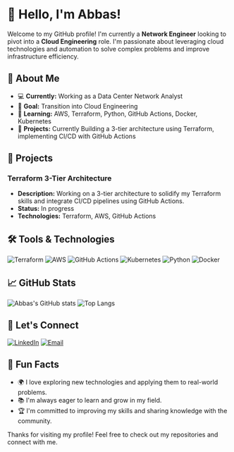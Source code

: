 # 👋 Hello, I'm Abbas!

Welcome to my GitHub profile! I'm currently a **Network Engineer** looking to pivot into a **Cloud Engineering** role. I'm passionate about leveraging cloud technologies and automation to solve complex problems and improve infrastructure efficiency.

## 🌟 About Me
- 💻 **Currently:** Working as a Data Center Network Analyst
- 🎯 **Goal:** Transition into Cloud Engineering
- 🌱 **Learning:** AWS, Terraform, Python, GitHub Actions, Docker, Kubernetes
- 🚀 **Projects:** Currently Building a 3-tier architecture using Terraform, implementing CI/CD with GitHub Actions

## 🔭 Projects
### Terraform 3-Tier Architecture
- **Description:** Working on a 3-tier architecture to solidify my Terraform skills and integrate CI/CD pipelines using GitHub Actions.
- **Status:** In progress
- **Technologies:** Terraform, AWS, GitHub Actions

## 🛠️ Tools & Technologies
![Terraform](https://img.shields.io/badge/Terraform-%235835CC.svg?style=for-the-badge&logo=terraform&logoColor=white)
![AWS](https://img.shields.io/badge/Amazon%20AWS-%23232F3E.svg?style=for-the-badge&logo=amazon-aws&logoColor=white)
![GitHub Actions](https://img.shields.io/badge/GitHub%20Actions-%232671E5.svg?style=for-the-badge&logo=github-actions&logoColor=white)
![Kubernetes](https://img.shields.io/badge/Kubernetes-%23326CE5.svg?style=for-the-badge&logo=kubernetes&logoColor=white)
![Python](https://img.shields.io/badge/Python-%233776AB.svg?style=for-the-badge&logo=python&logoColor=white)
![Docker](https://img.shields.io/badge/Docker-%232496ED.svg?style=for-the-badge&logo=docker&logoColor=white)

## 📈 GitHub Stats
![Abbas's GitHub stats](https://github-readme-stats.vercel.app/api?username=RunSabba&show_icons=true&theme=radical)
![Top Langs](https://github-readme-stats.vercel.app/api/top-langs/?username=RunSabba&layout=compact&theme=radical)

## 🤝 Let's Connect
[![LinkedIn](https://img.shields.io/badge/LinkedIn-%230077B5.svg?style=for-the-badge&logo=linkedin&logoColor=white)](https://www.linkedin.com/in/abbas-nur-26b5a715b)
[![Email](https://img.shields.io/badge/Email-D14836?style=for-the-badge&logo=gmail&logoColor=white)](mailto:abbasnur24@gmail.com)

## 🎉 Fun Facts
- 🌍 I love exploring new technologies and applying them to real-world problems.
- 📚 I'm always eager to learn and grow in my field.
- 🏆 I'm committed to improving my skills and sharing knowledge with the community.

Thanks for visiting my profile! Feel free to check out my repositories and connect with me.
